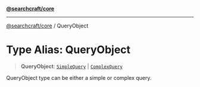 [**@searchcraft/core**](https://docs.searchcraft.io/reference/sdk/core/README.md)

***

[@searchcraft/core](https://docs.searchcraft.io/reference/sdk/core/globals.md) / QueryObject

# Type Alias: QueryObject

> **QueryObject**: [`SimpleQuery`](https://docs.searchcraft.io/reference/sdk/core/type-aliases/SimpleQuery.md) \| [`ComplexQuery`](https://docs.searchcraft.io/reference/sdk/core/type-aliases/ComplexQuery.md)

QueryObject type can be either a simple or complex query.
